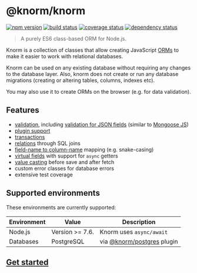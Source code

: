 # @knorm/knorm

[![npm version](https://badge.fury.io/js/%40knorm%2Fknorm.svg)](https://badge.fury.io/js/%40knorm%2Fknorm)
[![build status](https://travis-ci.org/knorm/knorm.svg?branch=master)](https://travis-ci.org/knorm/knorm)
[![coverage status](https://coveralls.io/repos/github/knorm/knorm/badge.svg?branch=master)](https://coveralls.io/github/knorm/knorm?branch=master)
[![dependency status](https://david-dm.org/knorm/knorm.svg)](https://david-dm.org/knorm/knorm)

> A purely ES6 class-based ORM for Node.js.

Knorm is a collection of classes that allow creating JavaScript
[ORMs](https://en.wikipedia.org/wiki/Object-relational_mapping) to make it easier
to work with relational databases.

Knorm can be used on any existing database without requiring any changes to the
database layer. Also, knorm does not create or run any database migrations
(creating or altering tables, columns, indexes etc).

You may also use it to create ORMs on the browser (e.g. for data validation).

## Features

* [validation](https://knorm.github.io/knorm/#/guides/validation), including
  [validation for JSON fields](https://knorm.github.io/knorm/#/guides/validation?id=json-validation) (similar to [Mongoose JS](http://mongoosejs.com/))
* [plugin support](https://knorm.github.io/knorm/#/guides/plugins)
* [transactions](https://knorm.github.io/knorm/#/guides/transactions)
* [relations](https://knorm.github.io/knorm/#/knorm-relations) through SQL joins
* [field-name to column-name](https://knorm.github.io/knorm/#/api/knorm?id=knormoptions) mapping (e.g. snake-casing)
* [virtual fields](https://knorm.github.io/knorm/#/guides/virtuals) with support for `async` getters
* [value casting](https://knorm.github.io/knorm/#/guides/fields?id=value-casting) before save and after fetch
* custom error classes for database errors
* extensive test coverage

## Supported environments

These environments are currently supported:

| Environment | Value           | Description                                                                 |
| ----------- | --------------- | --------------------------------------------------------------------------- |
| Node.js     | Version >= 7.6. | Knorm uses `async/await`                                                    |
| Databases   | PostgreSQL      | via [@knorm/postgres](https://www.npmjs.com/package/@knorm/postgres) plugin |

## [Get started](https://knorm.github.io/knorm/#/guides/getting-started?id=getting-started)
